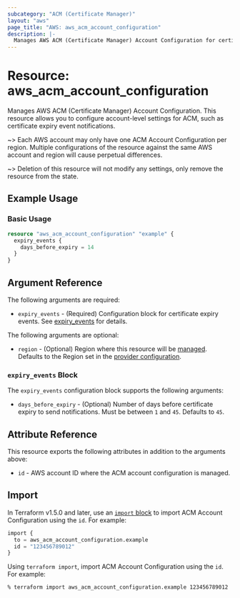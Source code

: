 ```yaml
---
subcategory: "ACM (Certificate Manager)"
layout: "aws"
page_title: "AWS: aws_acm_account_configuration"
description: |-
  Manages AWS ACM (Certificate Manager) Account Configuration for certificate expiry events.
---
```


# Resource: aws_acm_account_configuration

Manages AWS ACM (Certificate Manager) Account Configuration. This resource allows you to configure account-level settings for ACM, such as certificate expiry event notifications.

~> Each AWS account may only have one ACM Account Configuration per region. Multiple configurations of the resource against the same AWS account and region will cause perpetual differences.

~> Deletion of this resource will not modify any settings, only remove the resource from the state.

## Example Usage

### Basic Usage

```terraform
resource "aws_acm_account_configuration" "example" {
  expiry_events {
    days_before_expiry = 14
  }
}
```

## Argument Reference

The following arguments are required:

* `expiry_events` - (Required) Configuration block for certificate expiry events. See [expiry_events](#expiry_events-block) for details.

The following arguments are optional:

* `region` - (Optional) Region where this resource will be [managed](https://docs.aws.amazon.com/general/latest/gr/rande.html#regional-endpoints). Defaults to the Region set in the [provider configuration](https://registry.terraform.io/providers/hashicorp/aws/latest/docs#aws-configuration-reference).

### `expiry_events` Block

The `expiry_events` configuration block supports the following arguments:

* `days_before_expiry` - (Optional) Number of days before certificate expiry to send notifications. Must be between `1` and `45`. Defaults to `45`.

## Attribute Reference

This resource exports the following attributes in addition to the arguments above:

* `id` - AWS account ID where the ACM account configuration is managed.

## Import

In Terraform v1.5.0 and later, use an [`import` block](https://developer.hashicorp.com/terraform/language/import) to import ACM Account Configuration using the `id`. For example:

```terraform
import {
  to = aws_acm_account_configuration.example
  id = "123456789012"
}
```

Using `terraform import`, import ACM Account Configuration using the `id`. For example:

```console
% terraform import aws_acm_account_configuration.example 123456789012
```
